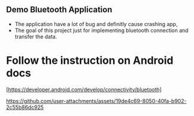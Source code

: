 ## Demo Bluetooth Application 

- The application have a lot of bug and definitly cause crashing app, 
- The goal of this project just for implementing bluetooth connection and transfer the data.

# Follow the instruction on Android docs
[https://developer.android.com/develop/connectivity/bluetooth]



https://github.com/user-attachments/assets/19de4c69-8050-40fa-b902-2c55b86dc925

